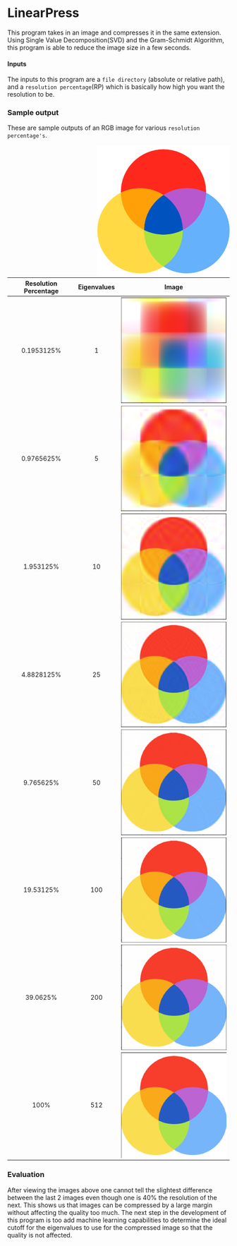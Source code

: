 # LinearPress

This program takes in an image and compresses it in the same extension. Using Single Value Decomposition(SVD) and the Gram-Schmidt Algorithm, this program is able to reduce the image size in a few seconds.

#### Inputs

The inputs to this program are a `file directory` (absolute or relative path), and a `resolution percentage`(RP) which is basically how high you want the resolution to be.

### Sample output

These are sample outputs of an RGB image for various `resolution percentage's`.

<img src="images/rgb.png" width=300 align=right>

| Resolution Percentage | Eigenvalues |                        Image                        |
| :-------------------: | :---------: | :-------------------------------------------------: |
|      0.1953125%       |      1      |  <img src="images/rgb1.png" width=300 align=right>  |
|      0.9765625%       |      5      |  <img src="images/rgb5.png" width=300 align=right>  |
|       1.953125%       |     10      | <img src="images/rgb10.png" width=300 align=right>  |
|      4.8828125%       |     25      | <img src="images/rgb25.png" width=300 align=right>  |
|       9.765625%       |     50      | <img src="images/rgb50.png" width=300 align=right>  |
|       19.53125%       |     100     | <img src="images/rgb100.png" width=300 align=right> |
|       39.0625%        |     200     | <img src="images/rgb200.png" width=300 align=right> |
|         100%          |     512     | <img src="images/rgb512.png" width=300 align=right> |

### Evaluation

After viewing the images above one cannot tell the slightest difference between the last 2 images even though one is 40% the resolution of the next. This shows us that images can be compressed by a large margin without affecting the quality too much. The next step in the development of this program is too add machine learning capabilities to determine the ideal cutoff for the eigenvalues to use for the compressed image so that the quality is not affected.
